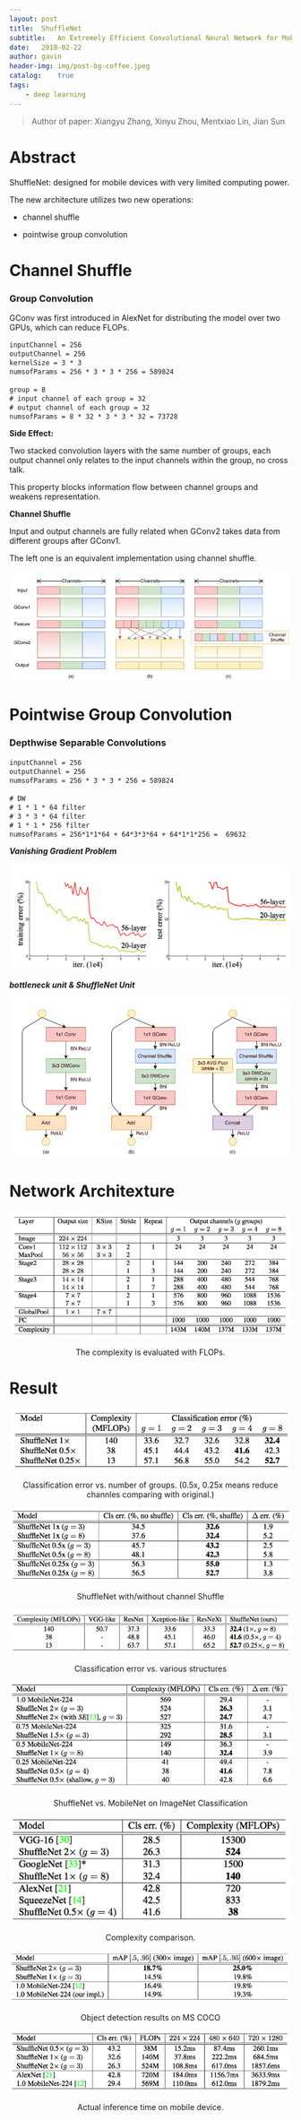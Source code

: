 ```yaml
---
layout: post
title:  ShuffleNet
subtitle:   An Extremely Efficient Convolutional Neural Network for Mobile Devices
date:   2018-02-22
author: gavin
header-img: img/post-bg-coffee.jpeg
catalog:    true
tags:
    - deep learning
---
```


> Author of paper: Xiangyu Zhang, Xinyu Zhou, Mentxiao Lin, Jian Sun

# Abstract

ShuffleNet: designed for mobile devices with very limited computing power.

The new architecture utilizes two new operations:

- channel shuffle

- pointwise group convolution

# Channel Shuffle

### Group Convolution

GConv was first introduced in AlexNet for distributing the model over two GPUs, which can reduce FLOPs.

```
inputChannel = 256
outputChannel = 256
kernelSize = 3 * 3
numsofParams = 256 * 3 * 3 * 256 = 589824

group = 8
# input channel of each group = 32
# output channel of each group = 32
numsofParams = 8 * 32 * 3 * 3 * 32 = 73728
```
**Side Effect:** 

Two stacked convolution layers with the same number of groups, each output channel only relates to the input channels within the group, no cross talk.

This property blocks information flow between channel groups and weakens representation.

**Channel Shuffle**

Input and output channels are fully related when GConv2 takes data from different groups after GConv1.

The left one is an equivalent implementation using channel shuffle.

![avatar](/img/ShuffleNet/GConv.png)

# Pointwise Group Convolution

### Depthwise Separable Convolutions

```
inputChannel = 256
outputChannel = 256
numsofParams = 256 * 3 * 3 * 256 = 589824

# DW
# 1 * 1 * 64 filter
# 3 * 3 * 64 filter
# 1 * 1 * 256 filter
numsofParams = 256*1*1*64 + 64*3*3*64 + 64*1*1*256 =  69632
```

***Vanishing Gradient Problem***

![avatar](/img/ShuffleNet/VanishingGradient.png)

***bottleneck unit & ShuffleNet Unit***

![avatar](/img/ShuffleNet/ShuffleNetUnit.png)

# Network Architexture

![avatar](/img/ShuffleNet/ShuffleNetArchitecture.png)

<center>The complexity is evaluated with FLOPs.</center>

# Result

![avatar](/img/ShuffleNet/ClassificationError.png)

<center>Classification error vs. number of groups. (0.5x, 0.25x means reduce channles comparing with original.) </center>

![avatar](/img/ShuffleNet/ShuffleNetChannelShuffle.png)

<center>ShuffleNet with/without channel Shuffle</center>

![avatar](/img/ShuffleNet/ClassificationErrorwithOthers.png)

<center>Classification error vs. various structures</center>

![avatar](/img/ShuffleNet/vsMobileNet.png)

<center>ShuffleNet vs. MobileNet on ImageNet Classification</center>

![avatar](/img/ShuffleNet/ComplexityComparison.png)

<center>Complexity comparison.</center>

![avatar](/img/ShuffleNet/ObjectDetection.png)

<center>Object detection results on MS COCO</center>

![avatar](/img/ShuffleNet/time.png)

<center>Actual inference time on mobile device.</center>







